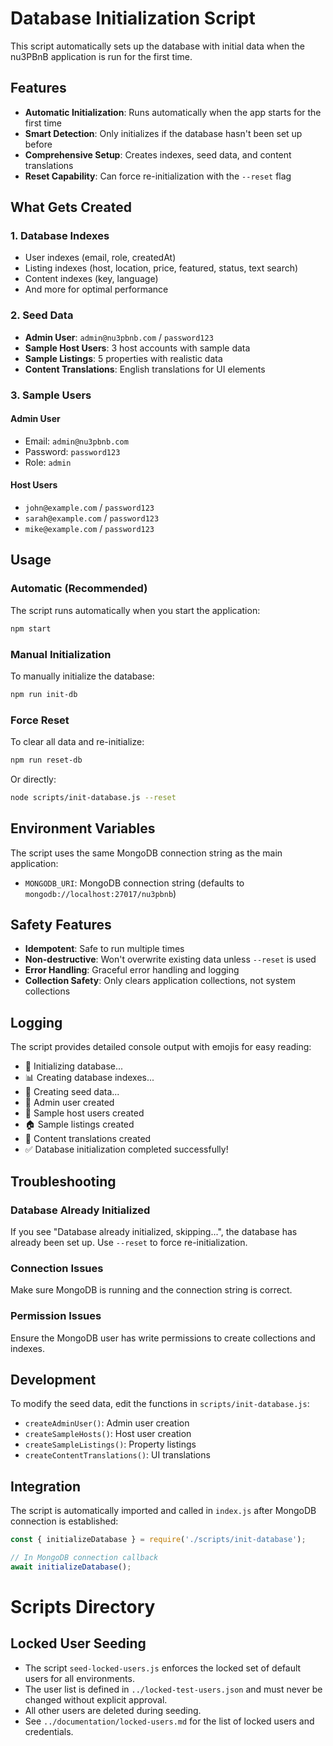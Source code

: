 # Database Initialization Script

This script automatically sets up the database with initial data when the nu3PBnB application is run for the first time.

## Features

- **Automatic Initialization**: Runs automatically when the app starts for the first time
- **Smart Detection**: Only initializes if the database hasn't been set up before
- **Comprehensive Setup**: Creates indexes, seed data, and content translations
- **Reset Capability**: Can force re-initialization with the `--reset` flag

## What Gets Created

### 1. Database Indexes
- User indexes (email, role, createdAt)
- Listing indexes (host, location, price, featured, status, text search)
- Content indexes (key, language)
- And more for optimal performance

### 2. Seed Data
- **Admin User**: `admin@nu3pbnb.com` / `password123`
- **Sample Host Users**: 3 host accounts with sample data
- **Sample Listings**: 5 properties with realistic data
- **Content Translations**: English translations for UI elements

### 3. Sample Users

#### Admin User
- Email: `admin@nu3pbnb.com`
- Password: `password123`
- Role: `admin`

#### Host Users
- `john@example.com` / `password123`
- `sarah@example.com` / `password123`
- `mike@example.com` / `password123`

## Usage

### Automatic (Recommended)
The script runs automatically when you start the application:

```bash
npm start
```

### Manual Initialization
To manually initialize the database:

```bash
npm run init-db
```

### Force Reset
To clear all data and re-initialize:

```bash
npm run reset-db
```

Or directly:

```bash
node scripts/init-database.js --reset
```

## Environment Variables

The script uses the same MongoDB connection string as the main application:

- `MONGODB_URI`: MongoDB connection string (defaults to `mongodb://localhost:27017/nu3pbnb`)

## Safety Features

- **Idempotent**: Safe to run multiple times
- **Non-destructive**: Won't overwrite existing data unless `--reset` is used
- **Error Handling**: Graceful error handling and logging
- **Collection Safety**: Only clears application collections, not system collections

## Logging

The script provides detailed console output with emojis for easy reading:

- 🔧 Initializing database...
- 📊 Creating database indexes...
- 🌱 Creating seed data...
- 👤 Admin user created
- 👥 Sample host users created
- 🏠 Sample listings created
- 📝 Content translations created
- ✅ Database initialization completed successfully!

## Troubleshooting

### Database Already Initialized
If you see "Database already initialized, skipping...", the database has already been set up. Use `--reset` to force re-initialization.

### Connection Issues
Make sure MongoDB is running and the connection string is correct.

### Permission Issues
Ensure the MongoDB user has write permissions to create collections and indexes.

## Development

To modify the seed data, edit the functions in `scripts/init-database.js`:

- `createAdminUser()`: Admin user creation
- `createSampleHosts()`: Host user creation
- `createSampleListings()`: Property listings
- `createContentTranslations()`: UI translations

## Integration

The script is automatically imported and called in `index.js` after MongoDB connection is established:

```javascript
const { initializeDatabase } = require('./scripts/init-database');

// In MongoDB connection callback
await initializeDatabase();
```

# Scripts Directory

## Locked User Seeding

- The script `seed-locked-users.js` enforces the locked set of default users for all environments.
- The user list is defined in `../locked-test-users.json` and must never be changed without explicit approval.
- All other users are deleted during seeding.
- See `../documentation/locked-users.md` for the list of locked users and credentials. 
